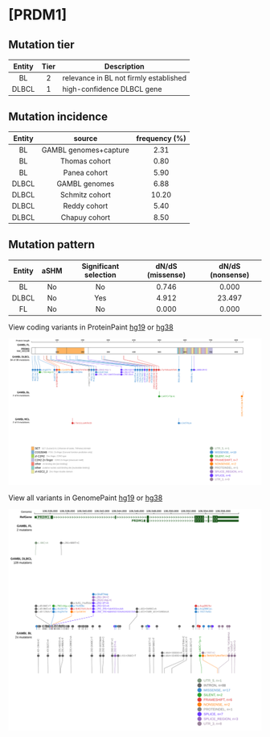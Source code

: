 # [PRDM1]

## Mutation tier

|Entity|Tier|Description                           |
|:------:|:----:|--------------------------------------|
|BL    |2   |relevance in BL not firmly established|
|DLBCL |1   |high-confidence DLBCL gene            |
## Mutation incidence

|Entity|source               |frequency (%)|
|:------:|:---------------------:|:-------------:|
|BL    |GAMBL genomes+capture| 2.31        |
|BL    |Thomas cohort        | 0.80        |
|BL    |Panea cohort         | 5.90        |
|DLBCL |GAMBL genomes        | 6.88        |
|DLBCL |Schmitz cohort       |10.20        |
|DLBCL |Reddy cohort         | 5.40        |
|DLBCL |Chapuy cohort        | 8.50        |

## Mutation pattern

|Entity|aSHM|Significant selection|dN/dS (missense)|dN/dS (nonsense)|
|:------:|:----:|:---------------------:|:----------------:|:----------------:|
|BL    |No  |No                   |0.746           | 0.000          |
|DLBCL |No  |Yes                  |4.912           |23.497          |
|FL    |No  |No                   |0.000           | 0.000          |




View coding variants in ProteinPaint [hg19](https://www.bcgsc.ca/downloads/morinlab/GAMBL/test/genes/PRDM1_protein.html)  or [hg38](https://www.bcgsc.ca/downloads/morinlab/GAMBL/test/genes/PRDM1_protein_hg38.html)

![image](images/proteinpaint/PRDM1_NM_001198.svg)

View all variants in GenomePaint [hg19](https://www.bcgsc.ca/downloads/morinlab/GAMBL/test/genes/PRDM1.html)  or [hg38](https://www.bcgsc.ca/downloads/morinlab/GAMBL/test/genes/PRDM1_hg38.html)

![image](images/proteinpaint/PRDM1.svg)
